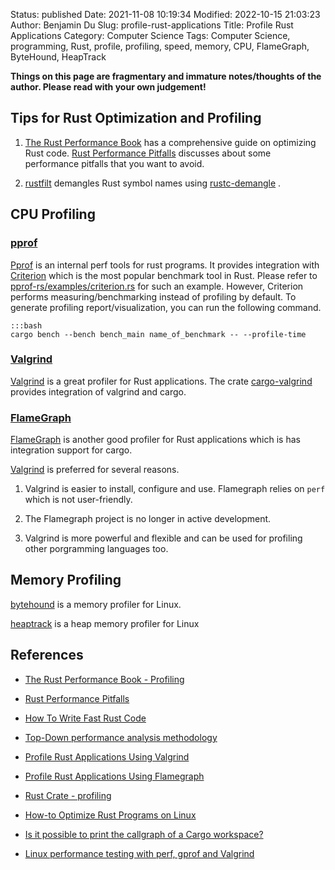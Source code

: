 Status: published
Date: 2021-11-08 10:19:34
Modified: 2022-10-15 21:03:23
Author: Benjamin Du
Slug: profile-rust-applications
Title: Profile Rust Applications
Category: Computer Science
Tags: Computer Science, programming, Rust, profile, profiling, speed, memory, CPU, FlameGraph, ByteHound, HeapTrack

**Things on this page are fragmentary and immature notes/thoughts of the author. Please read with your own judgement!**


## Tips for Rust Optimization and Profiling

1. [The Rust Performance Book](https://nnethercote.github.io/perf-book/title-page.html)
    has a comprehensive guide on optimizing Rust code.
    [Rust Performance Pitfalls](https://llogiq.github.io/2017/06/01/perf-pitfalls.html)
    discusses about some performance pitfalls that you want to avoid.

2. [rustfilt](https://crates.io/crates/rustfilt)
    demangles Rust symbol names using 
    [rustc-demangle](https://github.com/rust-lang/rustc-demangle)
    . 

## CPU Profiling

### [pprof](https://crates.io/crates/pprof)
[Pprof](https://crates.io/crates/pprof)
is an internal perf tools for rust programs.
It provides integration with 
[Criterion](https://crates.io/crates/criterion)
which is the most popular benchmark tool in Rust.
Please refer to
[pprof-rs/examples/criterion.rs](https://github.com/tikv/pprof-rs/blob/master/examples/criterion.rs)
for such an example.
However,
Criterion performs measuring/benchmarking instead of profiling by default.
To generate profiling report/visualization,
you can run the following command.

    :::bash
    cargo bench --bench bench_main name_of_benchmark -- --profile-time

### [Valgrind](http://www.legendu.net/misc/blog/profile-rust-applications-using-valgrind/)
[Valgrind](http://www.legendu.net/misc/blog/profile-rust-applications-using-valgrind/)
is a great profiler for Rust applications.
The crate
[cargo-valgrind](https://crates.io/crates/cargo-valgrind)
provides integration of valgrind and cargo.

### [FlameGraph](http://www.legendu.net/misc/blog/profile-rust-applications-using-flamegraph)

[FlameGraph](http://www.legendu.net/misc/blog/profile-rust-applications-using-flamegraph)
is another good profiler for Rust applications 
which is has integration support for cargo.

[Valgrind](http://www.legendu.net/misc/blog/profile-rust-applications-using-valgrind/)
is preferred for several reasons.

1. Valgrind is easier to install, configure and use.
    Flamegraph relies on `perf` which is not user-friendly.

2. The Flamegraph project is no longer in active development.

3. Valgrind is more powerful and flexible 
    and can be used for profiling other porgramming languages too.

## Memory Profiling

[bytehound](https://github.com/koute/bytehound)
is a memory profiler for Linux.

[heaptrack](https://github.com/KDE/heaptrack)
is a heap memory profiler for Linux


## References

- [The Rust Performance Book - Profiling](https://nnethercote.github.io/perf-book/profiling.html)

- [Rust Performance Pitfalls](https://llogiq.github.io/2017/06/01/perf-pitfalls.html)

- [How To Write Fast Rust Code](http://likebike.com/posts/How_To_Write_Fast_Rust_Code.html)

- [Top-Down performance analysis methodology](https://easyperf.net/blog/2019/02/09/Top-Down-performance-analysis-methodology)

- [Profile Rust Applications Using Valgrind](http://www.legendu.net/misc/blog/profile-rust-applications-using-valgrind/)

- [Profile Rust Applications Using Flamegraph](http://www.legendu.net/misc/blog/profile-rust-applications-using-flamegraph/)

- [Rust Crate - profiling](https://crates.io/crates/profiling)

- [How-to Optimize Rust Programs on Linux](http://www.codeofview.com/fix-rs/2017/01/24/how-to-optimize-rust-programs-on-linux/)

- [Is it possible to print the callgraph of a Cargo workspace?](https://users.rust-lang.org/t/is-it-possible-to-print-the-callgraph-of-a-cargo-workspace/50369)

- [Linux performance testing with perf, gprof and Valgrind](https://blog.appliscale.io/2018/04/30/tools-4-linux-performance-testing/)

